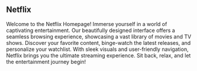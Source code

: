 ## Netflix
Welcome to the Netflix Homepage! Immerse yourself in a world of captivating entertainment. Our beautifully designed interface offers a seamless browsing experience, showcasing a vast library of movies and TV shows. Discover your favorite content, binge-watch the latest releases, and personalize your watchlist. With sleek visuals and user-friendly navigation, Netflix brings you the ultimate streaming experience. Sit back, relax, and let the entertainment journey begin!